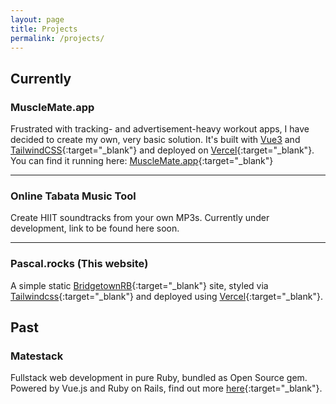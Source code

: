 ```yaml
---
layout: page
title: Projects
permalink: /projects/
---
```


## Currently

### MuscleMate.app
Frustrated with tracking- and advertisement-heavy workout apps, I have decided to create my own, very basic solution. It's built with [Vue3](vuejs.org/) and [TailwindCSS](https://tailwindcss.com/){:target="_blank"} and deployed on [Vercel](https://vercel.com){:target="_blank"}. You can find it running here: [MuscleMate.app](https://musclemate.app){:target="_blank"}

---

### Online Tabata Music Tool
Create HIIT soundtracks from your own MP3s. Currently under development, link to be found here soon.

---

### Pascal.rocks (This website)
A simple static [BridgetownRB](https://www.bridgetownrb.com){:target="_blank"} site, styled via [Tailwindcss](https://tailwindcss.com){:target="_blank"} and deployed using [Vercel](https://vercel.com){:target="_blank"}.

## Past

### Matestack
Fullstack web development in pure Ruby, bundled as Open Source gem. Powered by Vue.js and Ruby on Rails, find out more [here](https://matestack.io){:target="_blank"}.
